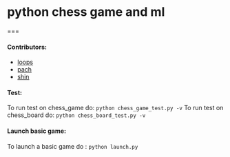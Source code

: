 # python chess game and ml

===

#### Contributors:

* [loops](https://github.com/juan-restrepop/)
* [pach](https://github.com/rodfr/)
* [shin](https://github.com/santiaago/)


#### Test:

To run test on chess_game do: `python chess_game_test.py -v`
To run test on chess_board do: `python chess_board_test.py -v`

#### Launch basic game:

To launch a basic game do : `python launch.py`